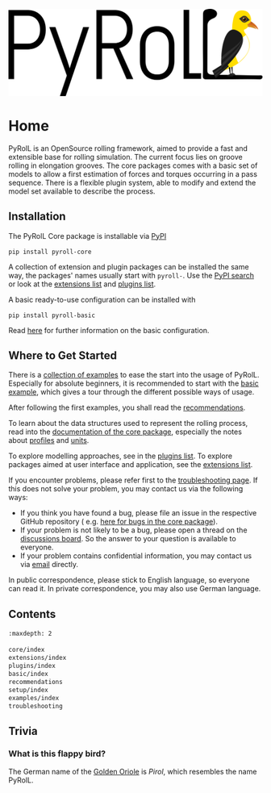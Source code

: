 ![PyRolL Logo](img/pyroll-logo.svg)

# Home

PyRolL is an OpenSource rolling framework, aimed to provide a fast and extensible base for rolling simulation. The
current focus lies on groove rolling in elongation grooves. The core packages comes with a basic set of models to allow
a first estimation of forces and torques occurring in a pass sequence. There is a flexible plugin system, able to modify
and extend the model set available to describe the process.

## Installation

The PyRolL Core package is installable via [PyPI](https://pypi.org)

```shell
pip install pyroll-core
```

A collection of extension and plugin packages can be installed the same way, the packages' names usually start
with `pyroll-`.
Use the [PyPI search](https://pypi.org/search/?q=pyroll) or look at the
[extensions list](extensions/index) and [plugins list](plugins/index).

A basic ready-to-use configuration can be installed with

```shell
pip install pyroll-basic
```

Read [here](basic/index) for further information on the basic configuration.

## Where to Get Started

There is a [collection of examples](examples/index.md) to ease the start into the usage of PyRolL.
Especially for absolute beginners, it is recommended to start with the [basic example](examples/basic.md), which gives a
tour through the different possible ways of usage.

After following the first examples, you shall read the [recommendations](recommendations.md).

To learn about the data structures used to represent the rolling process, read into
the [documentation of the core package](core/index.md), especially the notes about [profiles](core/profiles.md)
and [units](core/units/index.md).

To explore modelling approaches, see in the [plugins list](plugins/index.md). To explore packages aimed at user interface and application, see the [extensions list](extensions/index.md).

If you encounter problems, please refer first to the [troubleshooting page](troubleshooting.md).
If this does not solve your problem, you may contact us via the following ways:

- If you think you have found a bug, please file an issue in the respective GitHub repository (
  e.g. [here for bugs in the core package](https://github.com/pyroll-project/pyroll-core/issues)).
- If your problem is not likely to be a bug, please open a thread on
  the [discussions board](https://github.com/pyroll-project/pyroll-core/discussions). So the answer to your question is
  available to everyone.
- If your problem contains confidential information, you may contact us
  via [email](mailto:kalibrierzentrum@imf.tu-freiberg.de) directly.

In public correspondence, please stick to English language, so everyone can read it. In private correspondence, you may also use German language.

## Contents

```{toctree}
:maxdepth: 2
   
core/index
extensions/index
plugins/index
basic/index
recommendations
setup/index
examples/index
troubleshooting
```

## Trivia

### What is this flappy bird?

The German name of the [Golden Oriole](https://en.wikipedia.org/wiki/Eurasian_golden_oriole) is *Pirol*, which resembles
the name PyRolL.
